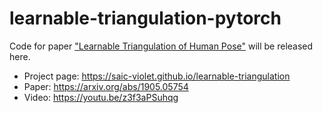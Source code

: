 # learnable-triangulation-pytorch
Code for paper ["Learnable Triangulation of Human Pose"](https://arxiv.org/abs/1905.05754) will be released here.

- Project page: https://saic-violet.github.io/learnable-triangulation
- Paper: https://arxiv.org/abs/1905.05754
- Video: https://youtu.be/z3f3aPSuhqg
